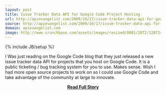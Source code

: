 ```yaml
---
layout: post
title: Issue Tracker Data API for Google Code Project Hosting
url: http://apievangelist.com/2009/10/17/issue-tracker-data-api-for-google-code-project-hosting/
source: http://apievangelist.com/2009/10/17/issue-tracker-data-api-for-google-code-project-hosting/
domain: apievangelist.com
image: http://www.crunchbase.com/assets/images/resized/0001/2872/12872v1-max-450x450.png
---
```

{% include JB/setup %}<p>I Was just reading on the Google Code blog that they just released a new issue tracker data API for projects that you host on Google Code.
It is a public ticketing / bug tracking system for you to use.
Makes sense. Wish I had more open source projects to work on so I could use Google Code and take advantage of the community at large to innovate.
</p>
<center><p><a href="http://apievangelist.com/2009/10/17/issue-tracker-data-api-for-google-code-project-hosting/" style='padding:25px; font-sze:18px; font-weight: bold;'>Read Full Story</a></p></center>
